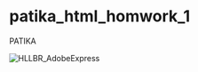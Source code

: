 # patika_html_homwork_1

<link href="www.patika.dev">PATIKA</link>


![HLLBR_AdobeExpress](https://user-images.githubusercontent.com/19255601/196248706-07a75eb8-a37d-45ce-b79d-7635d15d2293.gif)
